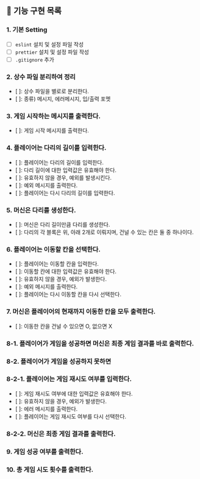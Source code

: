 ## 📌 기능 구현 목록

### 1. 기본 Setting

- [ ] `eslint` 설치 및 설정 파일 작성
- [ ] `prettier` 설치 및 설정 파일 작성
- [ ] `.gitignore` 추가

### 2. 상수 파일 분리하여 정리

- [ ]: 상수 파일을 별로로 분리한다.
- [ ]: 종류) 메시지, 에러메시지, 입/출력 포멧

### 3. 게임 시작하는 메시지를 출력한다.

- [ ]: 게임 시작 메시지를 출력한다.

### 4. 플레이어는 다리의 길이를 입력한다.

- [ ]: 플레이어는 다리의 길이를 입력한다.
- [ ]: 다리 길이에 대한 입력값은 유효해야 한다.
- [ ]: 유효하지 않을 경우, 예외를 발생시킨다.
- [ ]: 예외 메시지를 출력한다.
- [ ]: 플레이어는 다시 다리의 길이를 입력한다.

### 5. 머신은 다리를 생성한다.

- [ ]: 머신은 다리 길이만큼 다리를 생성한다.
- [ ]: 다리의 각 블록은 위, 아래 2개로 이뤄지며, 건널 수 있는
  칸은 둘 중 하나이다.

### 6. 플레이어는 이동할 칸을 선택한다.

- [ ]: 플레이어는 이동할 칸을 입력한다.
- [ ]: 이동할 칸에 대한 입력값은 유효해야 한다.
- [ ]: 유효하지 않을 경우, 예외가 발생한다.
- [ ]: 예외 메시지를 출력한다.
- [ ]: 플레이어는 다시 이동할 칸을 다시 선택한다.

### 7. 머신은 플레이어의 현재까지 이동한 칸을 모두 출력한다.

- [ ]: 이동한 칸을 건널 수 있으면 O, 없으면 X

### 8-1. 플레이어가 게임을 성공하면 머신은 최종 계임 결과를 바로 출력한다.

### 8-2. 플레이어가 게임을 성공하지 못하면

### 8-2-1. 플레이어는 게임 재시도 여부를 입력한다.

- [ ]: 게임 재시도 여부에 대한 입력값은 유효해야 한다.
- [ ]: 유효하지 않을 경우, 예외가 발생한다.
- [ ]: 에러 메시지를 출력한다.
- [ ]: 플레이어는 게임 재시도 여부를 다시 선택한다.

### 8-2-2. 머신은 최종 게임 결과를 출력한다.

### 9. 게임 성공 여부를 출력한다.

### 10. 총 게임 시도 횟수를 출력한다.
